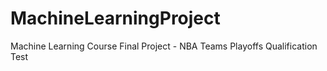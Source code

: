 # MachineLearningProject
Machine Learning Course Final Project - NBA Teams Playoffs Qualification
Test
